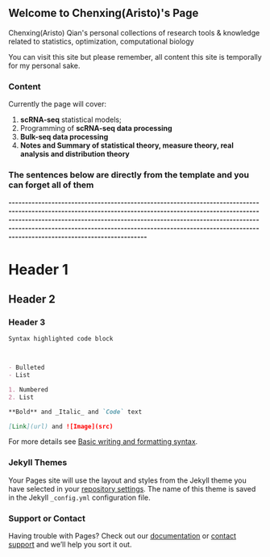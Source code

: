 ## Welcome to Chenxing(Aristo)'s Page

Chenxing(Aristo) Qian's personal collections of research tools & knowledge related to statistics, optimization, computational biology

You can visit this site but please remember, all content this site is temporally for my personal sake.

### Content

Currently the page will cover:
1. **scRNA-seq** statistical models;
2. Programming of **scRNA-seq data processing**
3. **Bulk-seq data processing**
4. **Notes and Summary of statistical theory, measure theory, real analysis and distribution theory**

### The sentences below are directly from the template and you can forget all of them
**----------------------------------------------------------------------------------------------------------------------------------------------------------------------------------------------------------------------------------------------------------------------------------------------------------------------------------------------------------**
# Header 1
## Header 2
### Header 3
```markdown
Syntax highlighted code block



- Bulleted
- List

1. Numbered
2. List

**Bold** and _Italic_ and `Code` text

[Link](url) and ![Image](src)
```

For more details see [Basic writing and formatting syntax](https://docs.github.com/en/github/writing-on-github/getting-started-with-writing-and-formatting-on-github/basic-writing-and-formatting-syntax).

### Jekyll Themes

Your Pages site will use the layout and styles from the Jekyll theme you have selected in your [repository settings](https://github.com/AristoQian/AristoQian.github.io/settings/pages). The name of this theme is saved in the Jekyll `_config.yml` configuration file.

### Support or Contact

Having trouble with Pages? Check out our [documentation](https://docs.github.com/categories/github-pages-basics/) or [contact support](https://support.github.com/contact) and we’ll help you sort it out.
